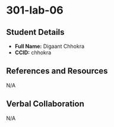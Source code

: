 # 301-lab-06

## Student Details

- **Full Name:** Digaant Chhokra
- **CCID:** chhokra

## References and Resources

N/A

## Verbal Collaboration

N/A
